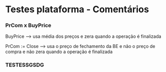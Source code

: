 # Testes plataforma - Comentários

### PrCom x BuyPrice
BuyPrice --> usa média dos preços e zera quando a operação é finalizada

PrCom := Close --> usa o preço de fechamento da BE e não o preço de compra e não zera quando a operação é finalizada

### TESTESSGSDG 
